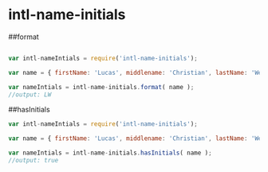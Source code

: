 # intl-name-initials


##format
```javascript

var intl-nameIntials = require('intl-name-initials');

var name = { firstName: 'Lucas', middlename: 'Christian', lastName: 'Welti'};

var nameIntials = intl-name-initials.format( name ); 
//output: LW
```

##hasInitials

```javascript
var intl-nameIntials = require('intl-name-initials');

var name = { firstName: 'Lucas', middlename: 'Christian', lastName: 'Welti'};

var nameIntials = intl-name-initials.hasInitials( name ); 
//output: true
```

